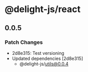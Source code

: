 # @delight-js/react

## 0.0.5
### Patch Changes

- 2d8e315: Test versioning
- Updated dependencies [2d8e315]
  - @delight-js/utils@0.0.4
